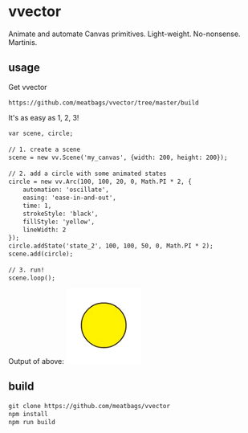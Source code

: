 # vvector

Animate and automate Canvas primitives. Light-weight. No-nonsense. Martinis.

## usage

Get vvector
```
https://github.com/meatbags/vvector/tree/master/build
```

It's as easy as 1, 2, 3!
```
var scene, circle;

// 1. create a scene
scene = new vv.Scene('my_canvas', {width: 200, height: 200});

// 2. add a circle with some animated states
circle = new vv.Arc(100, 100, 20, 0, Math.PI * 2, {
    automation: 'oscillate',
    easing: 'ease-in-and-out',
    time: 1,
    strokeStyle: 'black',
    fillStyle: 'yellow',
    lineWidth: 2
});
circle.addState('state_2', 100, 100, 50, 0, Math.PI * 2);
scene.add(circle);

// 3. run!
scene.loop();
```

Output of above:
![Alt text](/images/test_01.gif?raw=true)

## build

```
git clone https://github.com/meatbags/vvector
npm install
npm run build
```
